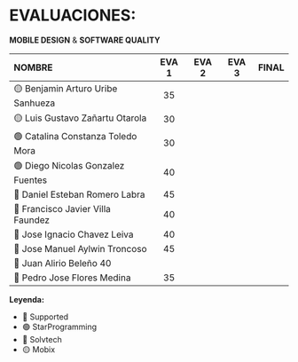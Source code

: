 # EVALUACIONES: 
**MOBILE DESIGN** & **SOFTWARE QUALITY**

| NOMBRE | EVA 1 | EVA 2 | EVA 3 | FINAL |
|:-------|:------:|:------:|:------:|:-----:|
| 🟡 Benjamin Arturo Uribe Sanhueza |35||||
| 🟡 Luis Gustavo Zañartu Otarola   |30||||
| 🟢 Catalina Constanza Toledo Mora |30||||
| 🟢 Diego Nicolas Gonzalez Fuentes |40||||
| 🔴 Daniel Esteban Romero Labra    |45||||
| 🔴 Francisco Javier Villa Faundez |40||||
| 🔴 Jose Ignacio Chavez Leiva      |40||||
| 🔵 Jose Manuel Aylwin Troncoso    |45||||
| 🔵 Juan Alirio Beleño             40|||||
| 🔵 Pedro Jose Flores Medina       |35||||

**Leyenda:**
- 🔴 Supported
- 🟢 StarProgramming
- 🔵 Solvtech
- 🟡 Mobix






